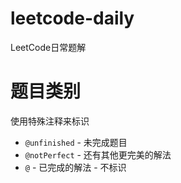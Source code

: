 # leetcode-daily
LeetCode日常题解

# 题目类别

使用特殊注释来标识

- `@unfinished` - 未完成题目
- `@notPerfect` - 还有其他更完美的解法
- `@` - 已完成的解法 - 不标识